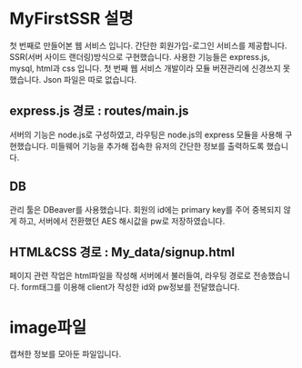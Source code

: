 # MyFirstSSR 설명

첫 번째로 만들어본 웹 서비스 입니다. 간단한 회원가입-로그인 서비스를 제공합니다. SSR(서버 사이드 랜더링)방식으로 구현했습니다.
사용한 기능들은 express.js, mysql, html과 css 입니다.
첫 번째 웹 서비스 개발이라 모듈 버젼관리에 신경쓰지 못했습니다. Json 파일은 따로 없습니다.


## express.js   경로 : routes/main.js

서버의 기능은 node.js로 구성하였고, 라우팅은 node.js의 express 모듈을 사용해 구현했습니다. 
미들웨어 기능을 추가해 접속한 유저의 간단한 정보를 출력하도록 했습니다.

## DB
관리 툴은 DBeaver를 사용했습니다. 회원의 id에는 primary key를 주어 중복되지 않게 하고, 서버에서 전환했던 AES 해시값을 pw로 저장하였습니다.

## HTML&CSS    경로 : My_data/signup.html
페이지 관련 작업은 html파일을 작성해 서버에서 불러들여, 라우팅 경로로 전송했습니다.
form태그를 이용해 client가 작성한 id와 pw정보를 전달했습니다.


# image파일
캡쳐한 정보를 모아둔 파일입니다.




 

 

